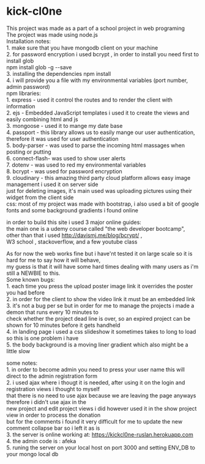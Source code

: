 # kick-cl0ne
This project was made as a part of a school project in web programing  
The project was made using node.js  
Installation notes:  
    1. make sure that you have mongodb client on your machine  
    2. for password encryption i used bcrypt , in order to install you need first to install glob  
        npm install glob -g --save  
    3. installing the dependencies npm install  
    4. i will provide you a file with my environmental variables (port number, admin password)  
npm libraries:  
    1. express      - used it control the routes and to render the client with information  
    2. ejs          - Embedded JavaScript templates i used it to create the views and easily combining html and js  
    3. mongoose     - used it to mange my date base  
    4. passport     - this library allows us to easily mange our user authentication,  
                        therefore it was used for user authentication  
    5. body-parser  - was used to parse the incoming html massages when posting or putting  
    6. connect-flash- was used to show user alerts  
    7. dotenv       - was used to red my environmental variables  
    8. bcrypt       - was used for password encryption  
    9. cloudinary   - this amazing third party cloud platform allows easy image management i used it on server side  
                      just for deleting images, it's main used was uploading pictures using their widget from the client side  
css: most of my project was made with bootstrap, i also used a bit of google fonts and some background gradients i found online  
  
in order to build this site i used 3 major online guides:  
    the main one is a udemy course called "the web developer bootcamp",  
    other than that i used http://davismj.me/blog/bcrypt/ ,  
    W3 school , stackoverflow, and a few youtube class  
   
As for now the web works fine but i have'nt tested it on large scale so it is hard for me to say how it will behave,  
my guess is that it will have some hard times dealing with many users as i'm still a NEWBIE to this.  
Some known bugs:  
    1. each time you press the upload poster image link it overrides the poster you had before  
    2. in order for the client to show the video link it must be an embedded link  
    3. it's not a bug per se but in order for me to manage the projects i made a demon that runs every 10 minutes to  
        check whether the project dead line is over, so an expired project can be shown for 10 minutes before it gets handheld  
    4. in landing page i used a css slideshow it sometimes takes to long to load so this is one problem i have  
    5. the body background is a moving liner gradient which also might be a little slow  
  
some notes:  
    1. in order to become admin you need to press your user name this will direct to the admin registration form  
    2. i used ajax where i thougt it is needed, after using it on the login and registration views i thought to myself  
        that there is no need to use ajax because we are leaving the page anyways therefore i didn't use ajax in the  
        new project and edit project views i did however used it in the show project view in order to process the donation  
        but for the comments i found it very difficult for me to update the new comment collapse bar so i left it as is  
    3. the server is online working at: https://kickcl0ne-ruslan.herokuapp.com  
    4. the admin code is : afeka  
    5. runing the server on your local host on port 3000 and setting ENV_DB to your mongo local db  
